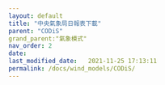 ```yaml
---
layout: default
title: "中央氣象局日報表下載"
parent: "CODiS"
grand_parent:"氣象模式"
nav_order: 2
date:               
last_modified_date:   2021-11-25 17:13:11
permalink: /docs/wind_models/CODiS/
---
```


